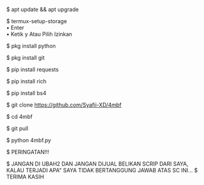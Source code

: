 $ apt update && apt upgrade


$ termux-setup-storage  
   • Enter  
   • Ketik y Atau Pilih Izinkan


$ pkg install python


$ pkg install git


$ pip install requests


$ pip install rich


$ pip install bs4


$ git clone https://github.com/Syafii-XD/4mbf


$ cd 4mbf


$ git pull


$ python 4mbf.py



$ PERINGATAN!!!

$ JANGAN DI UBAH2 DAN JANGAN DIJUAL BELIKAN SCRIP DARI SAYA, KALAU TERJADI APA" SAYA TIDAK BERTANGGUNG JAWAB ATAS SC INI...
$ TERIMA KASIH
